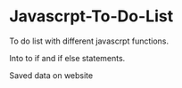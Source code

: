 # Javascrpt-To-Do-List

To do list with different javascrpt functions.

Into to if and if else statements.

Saved data on website
